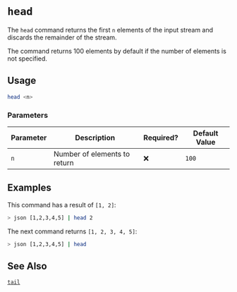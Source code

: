 # `head`

The `head` command returns the first `n` elements of the input stream and discards the remainder of the stream.

The command returns 100 elements by default if the number of elements is not specified.

## Usage

```bash
head <n>
```

### Parameters

| Parameter | Description                  | Required? | Default Value |
| --------- | ---------------------------- | --------- | ------------- |
| `n`       | Number of elements to return | ❌        | `100`         |

## Examples

This command has a result of `[1, 2]`:

```bash
> json [1,2,3,4,5] | head 2
```

The next command returns `[1, 2, 3, 4, 5]`:

```bash
> json [1,2,3,4,5] | head
```

## See Also

[`tail`](./tail.md)
